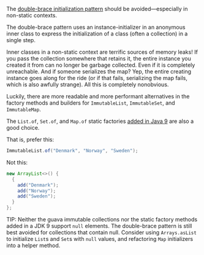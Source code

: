 The [double-brace initialization pattern][dbi] should be avoided—especially in
non-static contexts.

The double-brace pattern uses an instance-initializer in an anonymous inner
class to express the initialization of a class (often a collection) in a single
step.

Inner classes in a non-static context are terrific sources of memory leaks! If
you pass the collection somewhere that retains it, the entire instance you
created it from can no longer be garbage collected. Even if it is completely
unreachable. And if someone serializes the map? Yep, the entire creating
instance goes along for the ride (or if that fails, serializing the map fails,
which is also awfully strange). All this is completely nonobvious.

Luckily, there are more readable and more performant alternatives in the factory
methods and builders for `ImmutableList`, `ImmutableSet`, and `ImmutableMap`.

The `List.of`, `Set.of`, and `Map.of` static factories
[added in Java 9](http://openjdk.java.net/jeps/269) are also a good choice.

That is, prefer this:

```java {.good}
ImmutableList.of("Denmark", "Norway", "Sweden");
```

Not this:

```java {.bad}
new ArrayList<>() {
  {
    add("Denmark");
    add("Norway");
    add("Sweden");
  }
};
```

TIP: Neither the guava immutable collections nor the static factory methods
added in a JDK 9 support `null` elements. The double-brace pattern is still best
avoided for collections that contain null. Consider using `Arrays.asList` to
initialize `List`s and `Set`s with `null` values, and refactoring `Map`
initializers into a helper method.


[dbi]: https://stackoverflow.com/questions/1958636/what-is-double-brace-initialization-in-java

